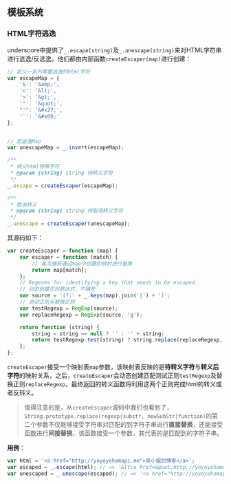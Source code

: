 ## 模板系统

### HTML字符逃逸

underscore中提供了`_.escape(string)`及`_.unescape(string)`来对HTML字符串进行逃逸/反逃逸，他们都由内部函数`createEscaper(map)`进行创建：

```js
// 定义一系列需要逃逸的html字符
var escapeMap = {
    '&': '&amp;',
    '<': '&lt;',
    '>': '&gt;',
    '"': '&quot;',
    "'": '&#x27;',
    '`': '&#x60;'
};


// 反逃逸Map
var unescapeMap = _.invert(escapeMap);

/**
 * 转义html特殊字符
 * @param {string} string 待转义字符
 */
_.escape = createEscaper(escapeMap);

/**
 * 取消转义
 * @param {string} string 待取消转义字符
 */
_.unescape = createEscaper(unescapeMap);
```

其源码如下：

```js
var createEscaper = function (map) {
    var escaper = function (match) {
        // 每次捕获通过map中创建的映射进行替换
        return map[match];
    };
    // Regexes for identifying a key that needs to be escaped.
    // 动态创建正则表达式，不捕获
    var source = '(?:' + _.keys(map).join('|') + ')';
    // 测试正则与替换正则
    var testRegexp = RegExp(source);
    var replaceRegexp = RegExp(source, 'g');

    return function (string) {
        string = string == null ? '' : '' + string;
        return testRegexp.test(string) ? string.replace(replaceRegexp, escaper) : string;
    };
};
```

`createEscaper`接受一个映射表`map`参数，该映射表反映的是**待转义字符**与**转义后字符**的映射关系，之后，`createEscaper`会动态创建匹配测试正则`testRegexp`及替换正则`replaceRegexp`，最终返回的转义函数将利用这两个正则完成html的转义或者反转义。

> 值得注意的是，从`createEscaper`源码中我们也看到了，`String.prototype.replace(regexp|substr, newSubStr|function)`的第二个参数不仅能够接受字符串对匹配的到字符子串进行**直接替换**，还能接受函数进行**间接替换**，该函数接受一个参数，其代表的是匹配到的字符子串。

__用例__：

```js
var html = '<a href="http://yoyoyohamapi.me">吴小蛆的博客</a>';
var escaped = _.escape(html); // => '&lt;a href=&quot;http://yoyoyohamapi.me&quot;&gt;吴小蛆的博客&lt;/a&gt;'
var unescaped = _.unescape(escaped); // => '<a href="http://yoyoyohamapi.me">吴小蛆的博客</a>'
```